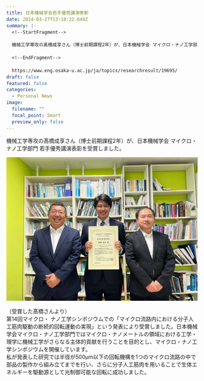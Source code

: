 ```yaml
---
title: 日本機械学会若手優秀講演表彰
date: 2024-03-27T13:18:22.648Z
summary: |-
  <!--StartFragment-->

  機械工学専攻の髙橋成享さん（博士前期課程2年）が、日本機械学会 マイクロ・ナノ工学部門 若手優秀講演表彰を受賞しました。

  <!--EndFragment-->

  https://www.eng.osaka-u.ac.jp/ja/topics/researchresult/19695/
draft: false
featured: false
categories:
  - Personal News
image:
  filename: ""
  focal_point: Smart
  preview_only: false
---
```

<!--StartFragment-->

機械工学専攻の髙橋成享さん（博士前期課程2年）が、日本機械学会 マイクロ・ナノ工学部門 若手優秀講演表彰を受賞しました。

<!--EndFragment-->

![](img_1681_anonymous-1024x768.jpg)

<!--StartFragment-->

（受賞した髙橋さんより）\
第14回マイクロ・ ナノ工学シンポジウムでの「マイクロ流路内における分子人工筋肉駆動の断続的回転運動の実現」という発表により受賞しました。日本機械学会マイクロ・ナノ工学部門ではマイクロ・ナノメートルの領域における工学・理学に機械工学がさらなる主体的貢献を行うことを目的とし、マイクロ・ナノ工学シンポジウムを開催しています。\
私が発表した研究では半径が500µm以下の回転機構を1つのマイクロ流路の中で部品の製作から組み立てまでを行い、さらに分子人工筋肉を用いることで生体エネルギーを駆動源として光制御可能な回転に成功しました。

<!--EndFragment-->